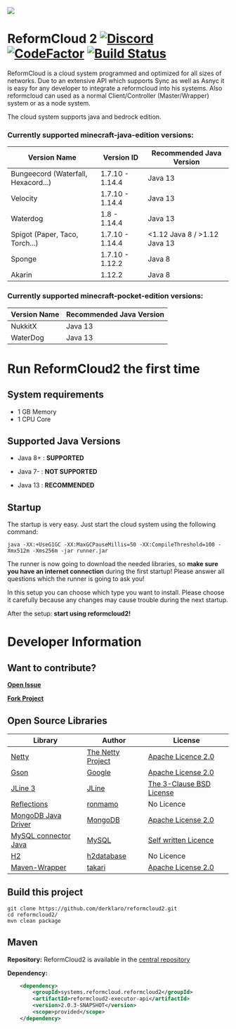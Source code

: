 ![](https://s17.directupload.net/images/190317/g4777bij.png)

# ReformCloud 2 [![Discord](https://img.shields.io/discord/499666347337449472.svg?color=7289DA&label=discord)](https://discord.gg/uskXdVZ) [![CodeFactor](https://www.codefactor.io/repository/github/derklaro/reformcloud2/badge?s=1093a7711bb179b3fb6e48ffbb3e4c1315e5aada)](https://www.codefactor.io/repository/github/derklaro/reformcloud2) [![Build Status](https://travis-ci.com/derklaro/reformcloud2.svg?token=DsMrJCyqH6BCtUu5ax94&branch=master)](https://travis-ci.com/derklaro/reformcloud2)
ReformCloud is a cloud system programmed and optimized for all sizes of networks. Due to an extensive API which supports Sync as well as Asnyc it is easy for any developer to integrate a reformcloud into his systems. Also reformcloud can used as a normal Client/Controller (Master/Wrapper) system or as a node system.

The cloud system supports java and bedrock edition.

### Currently supported minecraft-java-edition versions:
| Version Name                        | Version ID      | Recommended Java Version     |
|-------------------------------------|-----------------|------------------------------|
| Bungeecord (Waterfall, Hexacord...) | 1.7.10 - 1.14.4 | Java 13                      | 
| Velocity                            | 1.7.10 - 1.14.4 | Java 13                      |
| Waterdog                            | 1.8 - 1.14.4    | Java 13                      | 
| Spigot (Paper, Taco, Torch...)      | 1.7.10 - 1.14.4 | <1.12 Java 8 / >1.12 Java 13 |
| Sponge                              | 1.7.10 - 1.12.2 | Java 8                       |
| Akarin                              | 1.12.2          | Java 8                       |

### Currently supported minecraft-pocket-edition versions:
| Version Name  | Recommended Java Version |                
|---------------|--------------------------|
| NukkitX       | Java 13                  |
| WaterDog      | Java 13                  |

# Run ReformCloud2 the first time
## System requirements

 - 1 GB Memory
 - 1 CPU Core

## Supported Java Versions
 
 - Java 8+ : **SUPPORTED**
 - Java 7- : **NOT SUPPORTED**
 
 - Java 13 : **RECOMMENDED**
 
## Startup
The startup is very easy. Just start the cloud system using the following command:
```
java -XX:+UseG1GC -XX:MaxGCPauseMillis=50 -XX:CompileThreshold=100 -Xmx512m -Xms256m -jar runner.jar
```

The runner is now going to download the needed libraries, so **make sure you have an internet connection** 
during the first startup! Please answer all questions which the runner is going to ask you!

In this setup you can choose which type you want to install. Please choose it carefully because
any changes may cause trouble during the next startup.

After the setup: **start using reformcloud2!**

# Developer Information
## Want to contribute?
[**Open Issue**](https://github.com/derklaro/reformcloud2/issues/new)

[**Fork Project**](https://github.com/derklaro/reformcloud2/fork)

## Open Source Libraries
| Library                                                             | Author                                               | License                                                                                    |
|---------------------------------------------------------------------|------------------------------------------------------|--------------------------------------------------------------------------------------------|
| [Netty](https://github.com/netty/netty/)                            | [The Netty Project](https://github.com/netty)        | [Apache Licence 2.0](https://github.com/netty/netty/blob/4.1/LICENSE.txt)                  |
| [Gson](https://github.com/google/gson/)                             | [Google](https://github.com/google/)                 | [Apache License 2.0](https://github.com/google/gson/blob/master/LICENSE)                   |
| [JLine 3](https://github.com/jline/jline3/)                         | [JLine](https://github.com/jline/)                   | [The 3-Clause BSD License](https://github.com/jline/jline3/blob/master/LICENSE.txt)        |
| [Reflections](https://github.com/ronmamo/reflections/)              | [ronmamo](https://github.com/ronmamo/)               | No Licence                                                                                 |
| [MongoDB Java Driver](https://github.com/mongodb/mongo-java-driver) | [MongoDB](https://github.com/mongodb/)               | [Apache License 2.0](https://github.com/mongodb/mongo-java-driver/blob/master/LICENSE.txt) |
| [MySQL connector Java](https://github.com/mysql/mysql-connector-j)  | [MySQL](https://github.com/mysql/)                   | [Self written Licence](https://github.com/mysql/mysql-connector-j/blob/release/8.0/LICENSE)|
| [H2](https://github.com/h2database/h2database/)                     | [h2database](https://github.com/h2database/)         | No Licence                                                                                 |
| [Maven-Wrapper](https://github.com/takari/maven-wrapper)            | [takari](https://github.com/takari/)                 | [Apache License 2.0](https://github.com/takari/maven-wrapper/blob/master/LICENSE.txt)      |
## Build this project
```
git clone https://github.com/derklaro/reformcloud2.git
cd reformcloud2/
mvn clean package
```

## Maven
**Repository:**
ReformCloud2 is available in the [central repository](https://search.maven.org/search?q=reformcloud)

**Dependency:**
```xml
    <dependency>
        <groupId>systems.reformcloud.reformcloud2</groupId>
        <artifactId>reformcloud2-executor-api</artifactId>
        <version>2.0.3-SNAPSHOT</version>
        <scope>provided</scope>
    </dependency>
```